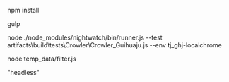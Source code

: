npm install

gulp

node ./node_modules/nightwatch/bin/runner.js --test artifacts\\build\\tests\\Crowler\\Crowler_Guihuaju.js --env tj_ghj-localchrome

node temp_data/filter.js


"headless"
